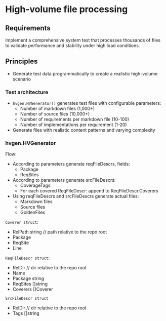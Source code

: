 # High-volume file processing

## Requirements

Implement a comprehensive system test that processes thousands of files to validate performance and stability under high load conditions.

## Principles

- Generate test data programmatically to create a realistic high-volume scenario

### Test architecture
  
- `hvgen.HVGenerator()` generates test files with configurable parameters:
  - Number of markdown files (1,000+)
  - Number of source files (10,000+)
  - Number of requirements per markdown file (10-100)
  - Number of implementations per requirement (1-20)
- Generate files with realistic content patterns and varying complexity

### hvgen.HVGenerator

Flow:

- According to parameters generate reqFileDescrs, fields:
  - Package
  - ReqSites
- According to parameters generate srcFileDescrs:
  - CoverageTags
  - For each covered ReqFileDescr: append to ReqFileDescr.Coverers
- Using reqFileDescrs and srcFileDescrs generate actual files:
  - Markdown files
  - Source files
  - GoldenFiles

`Coverer struct`:

- RelPath string // path relative to the repo root
- Package
- ReqSite
- Line

`ReqFileDescr struct`:

- RelDir // dir relative to the repo root
- Name
- Package string
- ReqSites []string
- Coverers []Coverer

`SrcFileDescr struct`

- RelDir // dir relative to the repo root
- Tags []string
